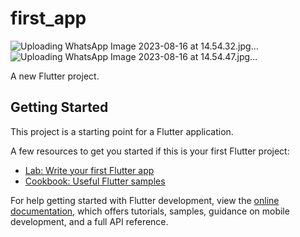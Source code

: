 # first_app
![Uploading WhatsApp Image 2023-08-16 at 14.54.32.jpg…]()
![Uploading WhatsApp Image 2023-08-16 at 14.54.47.jpg…]()


A new Flutter project.

## Getting Started

This project is a starting point for a Flutter application.

A few resources to get you started if this is your first Flutter project:

- [Lab: Write your first Flutter app](https://docs.flutter.dev/get-started/codelab)
- [Cookbook: Useful Flutter samples](https://docs.flutter.dev/cookbook)

For help getting started with Flutter development, view the
[online documentation](https://docs.flutter.dev/), which offers tutorials,
samples, guidance on mobile development, and a full API reference.
